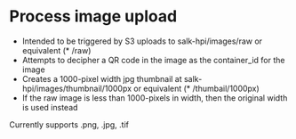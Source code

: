 # Process image upload
* Intended to be triggered by S3 uploads to salk-hpi/images/raw or equivalent (* /raw)
* Attempts to decipher a QR code in the image as the container_id for the image
* Creates a 1000-pixel width jpg thumbnail at salk-hpi/images/thumbnail/1000px or equivalent (* /thumbail/1000px)
* If the raw image is less than 1000-pixels in width, then the original width is used instead

Currently supports .png, .jpg, .tif